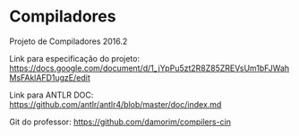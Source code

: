 # Compiladores
Projeto de Compiladores 2016.2

Link para especificação do projeto:
https://docs.google.com/document/d/1_jYpPu5zt2R8Z85ZREVsUm1bFJWahMsFAklAFD1ugzE/edit

Link para ANTLR DOC:
https://github.com/antlr/antlr4/blob/master/doc/index.md

Git do professor:
https://github.com/damorim/compilers-cin
